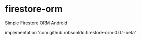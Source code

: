 # firestore-orm
Simple Firestore ORM Android

implementation 'com.github.robsonldo:firestore-orm:0.0.1-beta'
